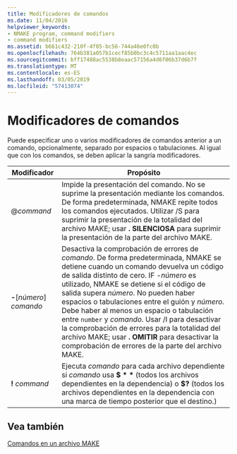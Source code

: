 ```yaml
---
title: Modificadores de comandos
ms.date: 11/04/2016
helpviewer_keywords:
- NMAKE program, command modifiers
- command modifiers
ms.assetid: b661c432-210f-4f05-bc56-744a46e0fc0b
ms.openlocfilehash: 764b381a057b1cecf85b0bc3c4c5711aa1aac4ec
ms.sourcegitcommit: bff17488ac5538b8eaac57156a4d6f06b37d6b7f
ms.translationtype: MT
ms.contentlocale: es-ES
ms.lasthandoff: 03/05/2019
ms.locfileid: "57413074"
---
```

# <a name="command-modifiers"></a>Modificadores de comandos

Puede especificar uno o varios modificadores de comandos anterior a un comando, opcionalmente, separado por espacios o tabulaciones. Al igual que con los comandos, se deben aplicar la sangría modificadores.

|Modificador|Propósito|
|--------------|-------------|
|\@*command*|Impide la presentación del comando. No se suprime la presentación mediante los comandos. De forma predeterminada, NMAKE repite todos los comandos ejecutados. Utilizar /S para suprimir la presentación de la totalidad del archivo MAKE; usar **. SILENCIOSA** para suprimir la presentación de la parte del archivo MAKE.|
|**-**\[*número*] *comando*|Desactiva la comprobación de errores de *comando*. De forma predeterminada, NMAKE se detiene cuando un comando devuelva un código de salida distinto de cero. IF -*número* es utilizado, NMAKE se detiene si el código de salida supera *número*. No pueden haber espacios o tabulaciones entre el guión y *número.* Debe haber al menos un espacio o tabulación entre `number` y *comando*. Usar /I para desactivar la comprobación de errores para la totalidad del archivo MAKE; usar **. OMITIR** para desactivar la comprobación de errores de la parte del archivo MAKE.|
|**\!** *command*|Ejecuta *comando* para cada archivo dependiente si *comando* usa <strong>$ \* \*</strong> (todos los archivos dependientes en la dependencia) o **$?** (todos los archivos dependientes en la dependencia con una marca de tiempo posterior que el destino.)|

## <a name="see-also"></a>Vea también

[Comandos en un archivo MAKE](../build/commands-in-a-makefile.md)
